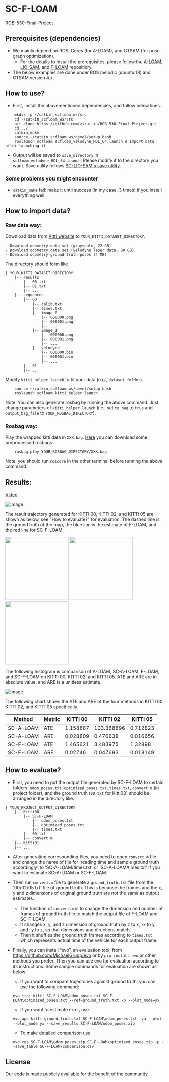 # SC-F-LOAM
ROB-530-Final-Project

## Prerequisites (dependencies)
- We mainly depend on ROS, Ceres (for A-LOAM), and GTSAM (for pose-graph optimization). 
    - For the details to install the prerequisites, please follow the [A-LOAM](https://github.com/HKUST-Aerial-Robotics/A-LOAM), [LIO-SAM](https://github.com/TixiaoShan/LIO-SAM), and [F-LOAM](https://github.com/wh200720041/floam) repositiory. 
- The below examples are done under ROS melodic (ubuntu 18) and GTSAM version 4.x.

## How to use? 
- First, install the abovementioned dependencies, and follow below lines. 
```
    mkdir -p ~/catkin_scfloam_ws/src
    cd ~/catkin_scfloam_ws/src
    git clone https://github.com/zirui-xu/ROB-530-Final-Project.git
    cd ../
    catkin_make
    source ~/catkin_scfloam_ws/devel/setup.bash
    roslaunch scfloam scfloam_velodyne_HDL_64.launch # Import data after launching it
```

- Output will be saved to `save_directory` in `scfloam_velodyne_HDL_64.launch`. Please modify it to the directory you want. Save utility follows [SC-LIO-SAM's save utility](https://github.com/gisbi-kim/SC-LIO-SAM#applications).
### Some problems you might encounter
- `catkin_make` fail: make it until success (in my case, 3 times) if you install everything well.

## How to import data?
### Raw data way:
Download data from [Kitti website](http://www.cvlibs.net/datasets/kitti/eval_odometry.php) to `YOUR_KITTI_DATASET_DIRECTORY`. 
```
- Download odometry data set (grayscale, 22 GB)
- Download odometry data set (velodyne laser data, 80 GB)
- Download odometry ground truth poses (4 MB)
```

The directory should form like
```
| YOUR_KITTI_DATASET_DIRECTORY 
    |-- results
        |-- 00.txt
        |-- 01.txt
        |-- ...
    |-- sequences 
        |-- 00
            |-- calib.txt
            |-- times.txt
            |-- image_0
                |-- 000000.png
                |-- 000001.png
                |-- ...
            |-- image_1
                |-- 000000.png
                |-- 000001.png
                |-- ...
            |-- velodyne
                |-- 000000.bin
                |-- 000001.bin
                |-- ...
        |-- 01
        |-- ...
```

Modify `kitti_helper.launch` to fit your data (e.g., `dataset_folder`).

```
    source ~/catkin_scfloam_ws/devel/setup.bash
    roslaunch scfloam kitti_helper.launch
```
Note: You can also generate rosbag by running the above command. Just change parameters of `kitti_helper.launch` (i.e., set `to_bag` to `true` and `output_bag_file` to `YOUR_ROSBAG_DIRECTORY`).


### Rosbag way: 
Play the wrapped kitti data in `XXX.bag`. [Here](https://drive.google.com/drive/folders/12rBBkP_X75x5OCh5TycSY4e8K34nVIod?usp=sharing) you can download some preprocessed rosbags.
```
    rosbag play YOUR_ROSBAG_DIRECTORY/XXX.bag
```
Note: you should run `roscore` in the other terminal before running the above command.

## Results:
[Video](https://drive.google.com/drive/folders/1kA9PQSS7y4W-HHUHsMlSy68-p46vHeKX?usp=sharing)

![image](https://github.com/zirui-xu/ROB-530-Final-Project/blob/main/img/scfloam_05_gif.gif)

<!-- ![image](https://github.com/zirui-xu/ROB-530-Final-Project/blob/main/img/floam_kitti.gif)

![image](https://github.com/zirui-xu/ROB-530-Final-Project/blob/main/img/floam_mapping.gif)

![image](https://github.com/zirui-xu/ROB-530-Final-Project/blob/main/img/kitti_example.gif) -->

The result trajectory generated for KITTI 00, KITTI 02, and KITTI 05 are shown as below, see "How to evaluate?" for evaluation. The dashed line is the ground truth of the map, the blue line is the estimate of F-LOAM, and the red line for SC-F-LOAM.

<img src="https://github.com/zirui-xu/ROB-530-Final-Project/blob/main/img/figure1-1.png" height="200px"> <img src="https://github.com/zirui-xu/ROB-530-Final-Project/blob/main/img/figure1-2.png" height="200px"> <img src="https://github.com/zirui-xu/ROB-530-Final-Project/blob/main/img/figure1-3.png" height="200px">

The following histogram is comparison of A-LOAM, SC-A-LOAM, F-LOAM, and SC-F-LOAM on KITTI 00, KITTI 02, and KITTI 05. ATE and ARE are in absolute value, and ARE is a unitless estimate.

![image](https://github.com/zirui-xu/ROB-530-Final-Project/blob/main/img/figure2.png)

The following chart shows the ATE and ARE of the four methods in KITTI 00, KITTI 02, and KITTI 05 specifically.

|Method|Metric|KITTI 00|KITTI 02|KITTI 05|
|-|-|-|-|-|
|SC-A-LOAM|ATE|1.158887|103.368896|0.712823|
|SC-A-LOAM|ARE|0.028809|0.476638|0.016656| 
|SC-F-LOAM|ATE|1.465621|3.483975|1.32898|
|SC-F-LOAM|ARE|0.02746|0.047693|0.018149| 

## How to evaluate?
- First, you need to put the output file generated by SC-F-LOAM to certain folders. `odom_poses.txt`, `optimized_poses.txt`, `times.txt`, `convert.m` (in project folder), and the ground truth (`00.txt` for Kitti00) should be arranged in the directory like:

```
| YOUR_PROJECT_OUTPUT_DIRECTORY 
    |-- Kitti00
        |-- SC-F-LOAM
            |-- odom_poses.txt
            |-- optimized_poses.txt
            |-- times.txt
        |-- 00.txt
        |-- convert.m
    |-- Kitti01
    |-- ...
```

- After generating corresponding files, you need to open `convert.m` file and change the name of file for 'reading time and sample ground truth accordingly' to 'SC-A-LOAM/times.txt' or 'SC-A-LOAM/times.txt' if you want to estimate SC-A-LOAM or SC-F-LOAM.

- Then run `convert.m` file to generate a `ground_truth.txt` file from the '00/02/05.txt' file of ground truth. This is because the frames and the x, y and z dimensions of original ground truth are not the same as output estimates.
    - The function of `convert.m` is to change the dimension and number of frames of ground truth file to match the output file of F-LOAM and SC-F-LOAM.
    - It changes x, y, and z dimension of ground truth by z to x, -x to y, and -y to z, so that dimensions and directions match.
    - Then it shuffles the ground truth frames according to `times.txt` which represents actual time of the vehicle for each output frame.

- Finally, you can install “evo”, an evaluation tool, from https://github.com/MichaelGrupp/evo or by ```pip install evo``` or other methods you prefer. Then you can use evo for evaluation according to its instructions. Some sample commands for evaluation are shown as below:

    - If you want to compare trajectories against ground truth, you can use the following command:
    ```
    evo_traj kitti SC-F-LOAM\odom_poses.txt SC-F-LOAM\optimized_poses.txt --ref=ground_truth.txt -p --plot_mode=yx
    ```

    - If you want to estimate error, use

    ```
    evo_ape kitti ground_truth.txt SC-F-LOAM\odom_poses.txt -va --plot --plot_mode yx --save_results SC-F-LOAM/odom_poses.zip
    ```

    - To make detailed comparison use

    ```
    evo_res SC-F-LOAM\odom_poses.zip SC-F-LOAM\optimized_poses.zip -p --save_table SC-F-LOAM/comparison.csv
    ```
    
## License
Our code is made publicly available for the benefit of the community
